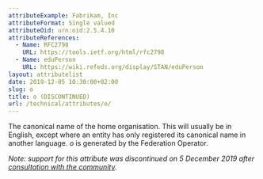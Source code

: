 ```yaml
---
attributeExample: Fabrikam, Inc
attributeFormat: Single valued
attributeOid: urn:oid:2.5.4.10
attributeReferences:
  - Name: RFC2798
    URL: https://tools.ietf.org/html/rfc2798
  - Name: eduPerson
    URL: https://wiki.refeds.org/display/STAN/eduPerson
layout: attributelist
date: 2019-12-05 10:30:00+02:00
slug: o
title: o (DISCONTINUED)
url: /technical/attributes/o/
---
```


The canonical name of the home organisation. This will usually be in English, except where an entity has only registered its canonical name in another language. _o_ is generated by the Federation Operator.

_Note: support for this attribute was discontinued on 5 December 2019 after [consultation with the community](https://lists.tenet.ac.za/sympa/arc/safire-discuss/2019-10/msg00000.html)._
